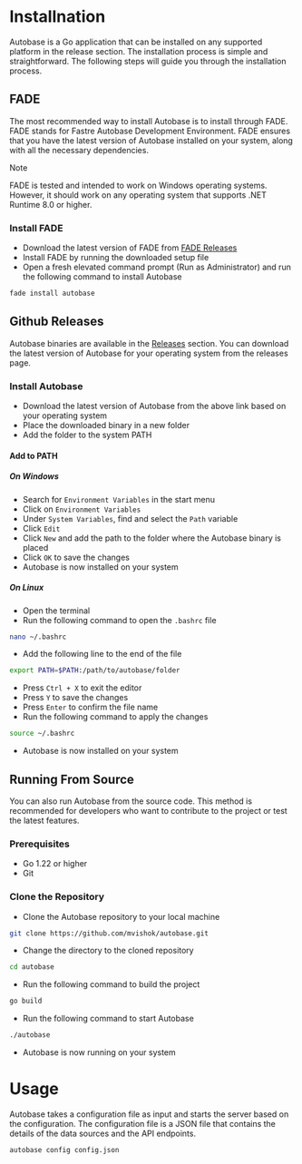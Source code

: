 # Installnation

Autobase is a Go application that can be installed on any supported platform in the release section. The installation process is simple and straightforward. The following steps will guide you through the installation process.

## FADE

The most recommended way to install Autobase is to install through FADE. FADE stands for Fastre Autobase Development Environment. FADE ensures that you have the latest version of Autobase installed on your system, along with all the necessary dependencies.

>[!NOTE]
>FADE is tested and intended to work on Windows operating systems. However, it should work on any operating system that supports .NET Runtime 8.0 or higher.

### Install FADE

- Download the latest version of FADE from [FADE Releases](https://github.com/mvishok/fade/releases)
- Install FADE by running the downloaded setup file
- Open a fresh elevated command prompt (Run as Administrator) and run the following command to install Autobase

```bash
fade install autobase
```

## Github Releases

Autobase binaries are available in the [Releases](https://github.com/mvishok/autobase/releases) section. You can download the latest version of Autobase for your operating system from the releases page.

### Install Autobase

- Download the latest version of Autobase from the above link based on your operating system
- Place the downloaded binary in a new folder
- Add the folder to the system PATH

#### Add to PATH

##### On Windows

- Search for `Environment Variables` in the start menu
- Click on `Environment Variables`
- Under `System Variables`, find and select the `Path` variable
- Click `Edit`
- Click `New` and add the path to the folder where the Autobase binary is placed
- Click `OK` to save the changes
- Autobase is now installed on your system

##### On Linux

- Open the terminal
- Run the following command to open the `.bashrc` file
```bash
nano ~/.bashrc
```
- Add the following line to the end of the file
```bash
export PATH=$PATH:/path/to/autobase/folder
```
- Press `Ctrl + X` to exit the editor
- Press `Y` to save the changes
- Press `Enter` to confirm the file name
- Run the following command to apply the changes
```bash
source ~/.bashrc
```
- Autobase is now installed on your system


## Running From Source

You can also run Autobase from the source code. This method is recommended for developers who want to contribute to the project or test the latest features.

### Prerequisites

- Go 1.22 or higher
- Git

### Clone the Repository

- Clone the Autobase repository to your local machine
```bash
git clone https://github.com/mvishok/autobase.git
```
- Change the directory to the cloned repository
```bash
cd autobase
```
- Run the following command to build the project
```bash
go build
```
- Run the following command to start Autobase
```bash
./autobase
```
- Autobase is now running on your system

# Usage

Autobase takes a configuration file as input and starts the server based on the configuration. The configuration file is a JSON file that contains the details of the data sources and the API endpoints.

```bash
autobase config config.json
```
